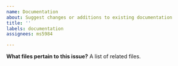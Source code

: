 ```yaml
---
name: Documentation
about: Suggest changes or additions to existing documentation
title: ''
labels: documentation
assignees: ms5984

---
```


**What files pertain to this issue?**
A list of related files.
